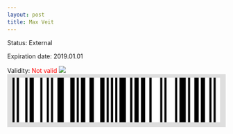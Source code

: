 ```yaml
---
layout: post
title: Max Veit
---
```


Status: External

Expiration date: 2019.01.01

Validity: <font color="red"> Not valid</font> 
![](/members/img/Max_Veit.png)
![](/members/img/bar.png)
